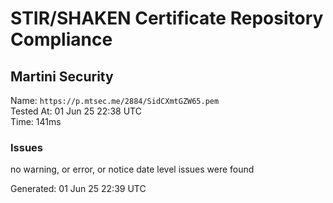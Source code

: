 # STIR/SHAKEN Certificate Repository Compliance

## Martini Security

Name: `https://p.mtsec.me/2884/SidCXmtGZW65.pem`\
Tested At: 01 Jun 25 22:38 UTC\
Time: 141ms

### Issues

no warning, or error, or notice date level issues were found

Generated: 01 Jun 25 22:39 UTC
